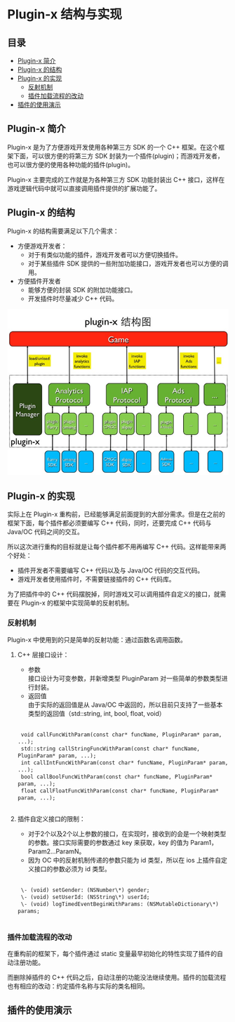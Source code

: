 # Plugin-x 结构与实现
## 目录

* [Plugin-x 简介](#ach1)
* [Plugin-x 的结构](#ach2)
* [Plugin-x 的实现](#ach3)
	* [反射机制](#ach3.1)
	* [插件加载流程的改动](#ach3.2)
* [插件的使用演示](#ach4)

## <a id="ach1"></a>Plugin-x 简介
Plugin-x 是为了方便游戏开发使用各种第三方 SDK 的一个 C++ 框架。在这个框架下面，可以很方便的将第三方 SDK 封装为一个插件(plugin)；而游戏开发者，也可以很方便的使用各种功能的插件(plugin)。

Plugin-x 主要完成的工作就是为各种第三方 SDK 功能封装出 C++ 接口，这样在游戏逻辑代码中就可以直接调用插件提供的扩展功能了。

## <a id="ach2"></a>Plugin-x 的结构
Plugin-x 的结构需要满足以下几个需求：

* 方便游戏开发者：
	* 对于有类似功能的插件，游戏开发者可以方便切换插件。
	* 对于某些插件 SDK 提供的一些附加功能接口，游戏开发者也可以方便的调用。
* 方便插件开发者
	* 能够方便的封装 SDK 的附加功能接口。
	* 开发插件时尽量减少 C++ 代码。

![Plugin-x 的结构图](./framework.jpg)

## <a id="ach3"></a>Plugin-x 的实现
实际上在 Plugin-x 重构前，已经能够满足前面提到的大部分需求。但是在之前的框架下面，每个插件都必须要编写 C++ 代码，同时，还要完成 C++ 代码与 Java/OC 代码之间的交互。

所以这次进行重构的目标就是让每个插件都不用再编写 C++ 代码。这样能带来两个好处：

* 插件开发者不需要编写 C++ 代码以及与 Java/OC 代码的交互代码。
* 游戏开发者使用插件时，不需要链接插件的 C++ 代码库。

为了把插件中的 C++ 代码摆脱掉，同时游戏又可以调用插件自定义的接口，就需要在 Plugin-x 的框架中实现简单的反射机制。

### <a id="ach3.1"></a>反射机制
Plugin-x 中使用到的只是简单的反射功能：通过函数名调用函数。

1. C++ 层接口设计：
	* 参数  
	  接口设计为可变参数，并新增类型 PluginParam 对一些简单的参数类型进行封装。
	* 返回值  
	  由于实际的返回值是从 Java/OC 中返回的，所以目前只支持了一些基本类型的返回值（std::string, int, bool, float, void）
  
	<pre><code class="c">
	void callFuncWithParam(const char* funcName, PluginParam* param, ...);
	std::string callStringFuncWithParam(const char* funcName, PluginParam* param, ...);
	int callIntFuncWithParam(const char* funcName, PluginParam* param, ...);
	bool callBoolFuncWithParam(const char* funcName, PluginParam* param, ...);
	float callFloatFuncWithParam(const char* funcName, PluginParam* param, ...);
	</code></pre>

2. 插件自定义接口的限制：
	* 对于2个以及2个以上参数的接口，在实现时，接收到的会是一个映射类型的参数。接口实际需要的参数通过 key 来获取，key 的值为 Param1，Param2…ParamN。
	* 因为 OC 中的反射机制传递的参数只能为 id 类型，所以在 ios 上插件自定义接口的参数必须为 id 类型。

	<pre><code>
	\- (void) setGender: (NSNumber\*) gender;
	\- (void) setUserId: (NSString\*) userId;
	\- (void) logTimedEventBeginWithParams: (NSMutableDictionary\*) params;
	</code></pre>

### <a id="ach3.2"></a>插件加载流程的改动
在重构前的框架下，每个插件通过 static 变量最早初始化的特性实现了插件的自动注册功能。

而删除掉插件的 C++ 代码之后，自动注册的功能没法继续使用。插件的加载流程也有相应的改动：约定插件名称与实际的类名相同。

## <a id="ach4"></a>插件的使用演示